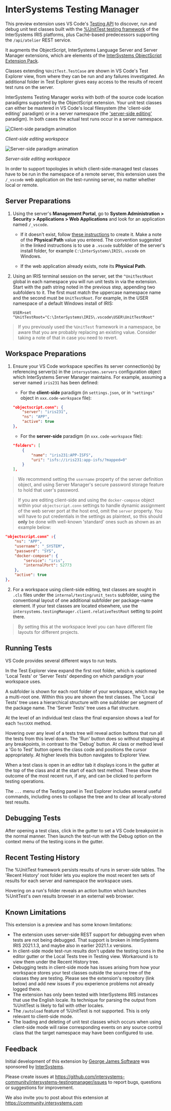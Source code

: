 # InterSystems Testing Manager

This preview extension uses VS Code's [Testing API](https://code.visualstudio.com/api/extension-guides/testing) to discover, run and debug unit test classes built with the [%UnitTest testing framework](https://docs.intersystems.com/irislatest/csp/docbook/DocBook.UI.Page.cls?KEY=TUNT_WhatIsPercentUnitTest) of the InterSystems IRIS platforms, plus Cach&eacute;-based predecessors supporting the `/api/atelier` REST service.

It augments the ObjectScript, InterSystems Language Server and Server Manager extensions, which are elements of the [InterSystems ObjectScript Extension Pack](https://marketplace.visualstudio.com/items?itemName=intersystems-community.objectscript-pack).

Classes extending `%UnitTest.TestCase` are shown in VS Code's Test Explorer view, from where they can be run and any failures investigated. An additional folder in Test Explorer gives easy access to the results of recent test runs on the server.

InterSystems Testing Manager works with both of the source code location paradigms supported by the ObjectScript extension. Your unit test classes can either be mastered in VS Code's local filesystem (the 'client-side editing' paradigm) or in a server namespace (the ['server-side editing'](https://intersystems-community.github.io/vscode-objectscript/serverside) paradigm). In both cases the actual test runs occur in a server namespace.

![Client-side paradigm animation](images/README/Overview-Client.gif)

_Client-side editing workspace_

![Server-side paradigm animation](images/README/Overview-Server.gif)

_Server-side editing workspace_

In order to support topologies in which client-side-managed test classes have to be run in the namespace of a remote server, this extension uses the `/_vscode` web application on the test-running server, no matter whether local or remote.

## Server Preparations

1. Using the server's **Management Portal**, go to **System Administration > Security > Applications > Web Applications** and look for an application named `/_vscode`.

    - If it doesn't exist, follow [these instructions](https://intersystems-community.github.io/vscode-objectscript/serverside/#configuring-storage-for-folder-specific-settings) to create it. Make a note of the **Physical Path** value you entered. The convention suggested in the linked instructions is to use a `.vscode` subfolder of the server's install folder, for example `C:\InterSystems\IRIS\.vscode` on Windows.

    - If the web application already exists, note its **Physical Path**.

2. Using an IRIS terminal session on the server, set the `^UnitTestRoot` global in each namespace you will run unit tests in via the extension. Start with the path string noted in the previous step, appending two subfolders to it. The first must match the uppercase namespace name and the second must be `UnitTestRoot`. For example, in the USER namespace of a default Windows install of IRIS:
    ```
    USER>set ^UnitTestRoot="C:\InterSystems\IRIS\.vscode\USER\UnitTestRoot"
    ```
> If you previously used the `%UnitTest` framework in a namespace, be aware that you are probably replacing an existing value. Consider taking a note of that in case you need to revert.

## Workspace Preparations

1. Ensure your VS Code workspace specifies its server connection(s) by referencing server(s) in the `intersystems.servers` configuration object which InterSystems Server Manager maintains. For example, assuming a server named `iris231` has been defined:

    - For the **client-side** paradigm (in `settings.json`, or in `"settings"` object in `xxx.code-workspace` file):
    ```json
    "objectscript.conn": {
        "server": "iris231",
        "ns": "APP",
        "active": true
	},
    ```
  
    - For the **server-side** paradigm (in `xxx.code-workspace` file):
    ```json
    "folders": [
		{
			"name": "iris231:APP-ISFS",
			"uri": "isfs://iris231:app-isfs/?mapped=0"
		}
	],
    ```

> We recommend setting the `username` property of the server definition object, and using Server Manager's secure password storage feature to hold that user's password.

> If you are editing client-side and using the `docker-compose` object within your `objectscript.conn` settings to handle dynamic assignment of the web server port at the host end, omit the `server` property. You will have to put credentials in the settings as plaintext, so this should **only** be done with well-known 'standard' ones such as shown as an example below:
```json
"objectscript.conn" :{
    "ns": "APP",
    "username": "_SYSTEM",
    "password": "SYS",
    "docker-compose": {
        "service": "iris",
        "internalPort": 52773
    },
    "active": true
},
```
2. For a workspace using client-side editing, test classes are sought in `.cls` files under the `internal/testing/unit_tests` subfolder, using the conventional layout of one additional subfolder per package-name element. If your test classes are located elsewhere, use the `intersystems.testingManager.client.relativeTestRoot` setting to point there.

> By setting this at the workspace level you can have different file layouts for different projects.

## Running Tests

VS Code provides several different ways to run tests.

In the Test Explorer view expand the first root folder, which is captioned 'Local Tests' or 'Server Tests' depending on which paradigm your workspace uses.

A subfolder is shown for each root folder of your workspace, which may be a multi-root one. Within this you are shown the test classes. The 'Local Tests' tree uses a hierarchical structure with one subfolder per segment of the package name. The 'Server Tests' tree uses a flat structure.

At the level of an individual test class the final expansion shows a leaf for each `TestXXX` method.

Hovering over any level of a tests tree will reveal action buttons that run all the tests from this level down. The 'Run' button does so without stopping at any breakpoints, in contrast to the 'Debug' button. At class or method level a 'Go to Test' button opens the class code and positions the cursor appropriately. At higher levels this button navigates to Explorer View.

When a test class is open in an editor tab it displays icons in the gutter at the top of the class and at the start of each test method. These show the outcome of the most recent run, if any, and can be clicked to perform testing operations.

The `...` menu of the Testing panel in Test Explorer includes several useful commands, including ones to collapse the tree and to clear all locally-stored test results.

## Debugging Tests
After opening a test class, click in the gutter to set a VS Code breakpoint in the normal manner. Then launch the test-run with the Debug option on the context menu of the testing icons in the gutter.

## Recent Testing History

The %UnitTest framework persists results of runs in server-side tables. The 'Recent History' root folder lets you explore the most recent ten sets of results for each server and namespace the workspace uses.

Hovering on a run's folder reveals an action button which launches %UnitTest's own results browser in an external web browser.

## Known Limitations

This extension is a preview and has some known limitations:

- The extension uses server-side REST support for debugging even when tests are not being debugged. That support is broken in InterSystems IRIS 2021.1.3, and maybe also in earlier 2021.1.x versions.
- In client-side mode test-run results don't update the testing icons in the editor gutter or the Local Tests tree in Testing view. Workaround is to view them under the Recent History tree.
- Debugging tests in client-side mode has issues arising from how your workspace stores your test classes outside the source tree of the classes they are testing. Please see the extension's repository (link below) and add new issues if you experience problems not already logged there.
- The extension has only been tested with InterSystems IRIS instances that use the English locale. Its technique for parsing the output from %UnitTest is likely to fail with other locales.
- The `/autoload` feature of %UnitTest is not supported. This is only relevant to client-side mode.
- The loading and deleting of unit test classes which occurs when using client-side mode will raise corresponding events on any source control class that the target namespace may have been configured to use.

## Feedback

Initial development of this extension by [George James Software](https://georgejames.com) was sponsored by [InterSystems](https://intersystems.com).

Please create issues at https://github.com/intersystems-community/intersystems-testingmanager/issues to report bugs, questions or suggestions for improvement.

We also invite you to post about this extension at https://community.intersystems.com

